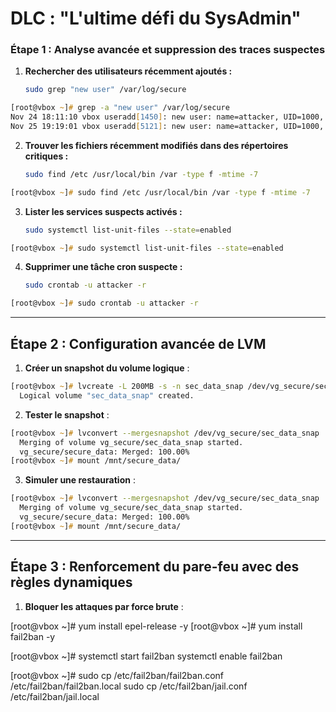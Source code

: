 # DLC : "L'ultime défi du SysAdmin"

### Étape 1 : Analyse avancée et suppression des traces suspectes

1. **Rechercher des utilisateurs récemment ajoutés :**
     ```bash
     sudo grep "new user" /var/log/secure
     ```
```zsh
[root@vbox ~]# grep -a "new user" /var/log/secure
Nov 24 18:11:10 vbox useradd[1450]: new user: name=attacker, UID=1000, GID=1000, home=/home/attacker, shell=/bin/bash, from=/dev/pts/0
Nov 25 19:19:01 vbox useradd[5121]: new user: name=attacker, UID=1000, GID=1000, home=/home/attacker, shell=/bin/bash, from=/dev/pts/0
```
2. **Trouver les fichiers récemment modifiés dans des répertoires critiques :**
 
     ```bash
     sudo find /etc /usr/local/bin /var -type f -mtime -7
     ```
```zsh
[root@vbox ~]# sudo find /etc /usr/local/bin /var -type f -mtime -7
```
3. **Lister les services suspects activés :**
  
     ```bash
     sudo systemctl list-unit-files --state=enabled
     ```
```zsh
[root@vbox ~]# sudo systemctl list-unit-files --state=enabled
```
4. **Supprimer une tâche cron suspecte :**
  
     ```bash
     sudo crontab -u attacker -r
     ```
```zsh
[root@vbox ~]# sudo crontab -u attacker -r
```
---

## Étape 2 : Configuration avancée de LVM

1. **Créer un snapshot du volume logique** :
   
```zsh
[root@vbox ~]# lvcreate -L 200MB -s -n sec_data_snap /dev/vg_secure/secure_data 
  Logical volume "sec_data_snap" created.
```
2. **Tester le snapshot** :

```zsh
[root@vbox ~]# lvconvert --mergesnapshot /dev/vg_secure/sec_data_snap 
  Merging of volume vg_secure/sec_data_snap started.
  vg_secure/secure_data: Merged: 100.00%
[root@vbox ~]# mount /mnt/secure_data/
```
3. **Simuler une restauration** :
  
```zsh
[root@vbox ~]# lvconvert --mergesnapshot /dev/vg_secure/sec_data_snap 
  Merging of volume vg_secure/sec_data_snap started.
  vg_secure/secure_data: Merged: 100.00%
[root@vbox ~]# mount /mnt/secure_data/
```
---

## Étape 3 : Renforcement du pare-feu avec des règles dynamiques

1. **Bloquer les attaques par force brute** :
   
[root@vbox ~]# yum install epel-release -y
[root@vbox ~]# yum install fail2ban -y

[root@vbox ~]# systemctl start fail2ban
systemctl enable fail2ban

[root@vbox ~]# sudo cp /etc/fail2ban/fail2ban.conf /etc/fail2ban/fail2ban.local
sudo cp /etc/fail2ban/jail.conf /etc/fail2ban/jail.local
